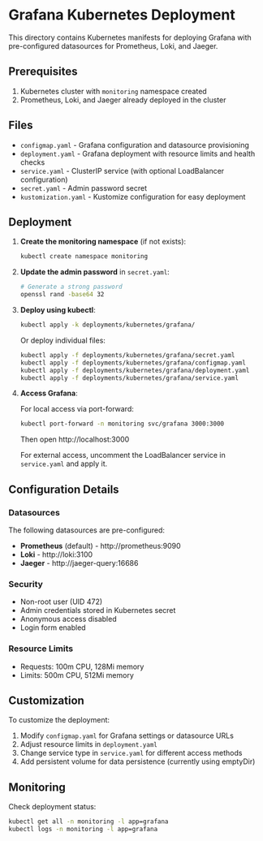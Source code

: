 # Grafana Kubernetes Deployment

This directory contains Kubernetes manifests for deploying Grafana with pre-configured datasources for Prometheus, Loki, and Jaeger.

## Prerequisites

1. Kubernetes cluster with `monitoring` namespace created
2. Prometheus, Loki, and Jaeger already deployed in the cluster

## Files

- `configmap.yaml` - Grafana configuration and datasource provisioning
- `deployment.yaml` - Grafana deployment with resource limits and health checks
- `service.yaml` - ClusterIP service (with optional LoadBalancer configuration)
- `secret.yaml` - Admin password secret
- `kustomization.yaml` - Kustomize configuration for easy deployment

## Deployment

1. **Create the monitoring namespace** (if not exists):
   ```bash
   kubectl create namespace monitoring
   ```

2. **Update the admin password** in `secret.yaml`:
   ```bash
   # Generate a strong password
   openssl rand -base64 32
   ```

3. **Deploy using kubectl**:
   ```bash
   kubectl apply -k deployments/kubernetes/grafana/
   ```

   Or deploy individual files:
   ```bash
   kubectl apply -f deployments/kubernetes/grafana/secret.yaml
   kubectl apply -f deployments/kubernetes/grafana/configmap.yaml
   kubectl apply -f deployments/kubernetes/grafana/deployment.yaml
   kubectl apply -f deployments/kubernetes/grafana/service.yaml
   ```

4. **Access Grafana**:
   
   For local access via port-forward:
   ```bash
   kubectl port-forward -n monitoring svc/grafana 3000:3000
   ```
   Then open http://localhost:3000

   For external access, uncomment the LoadBalancer service in `service.yaml` and apply it.

## Configuration Details

### Datasources

The following datasources are pre-configured:
- **Prometheus** (default) - http://prometheus:9090
- **Loki** - http://loki:3100
- **Jaeger** - http://jaeger-query:16686

### Security

- Non-root user (UID 472)
- Admin credentials stored in Kubernetes secret
- Anonymous access disabled
- Login form enabled

### Resource Limits

- Requests: 100m CPU, 128Mi memory
- Limits: 500m CPU, 512Mi memory

## Customization

To customize the deployment:
1. Modify `configmap.yaml` for Grafana settings or datasource URLs
2. Adjust resource limits in `deployment.yaml`
3. Change service type in `service.yaml` for different access methods
4. Add persistent volume for data persistence (currently using emptyDir)

## Monitoring

Check deployment status:
```bash
kubectl get all -n monitoring -l app=grafana
kubectl logs -n monitoring -l app=grafana
```